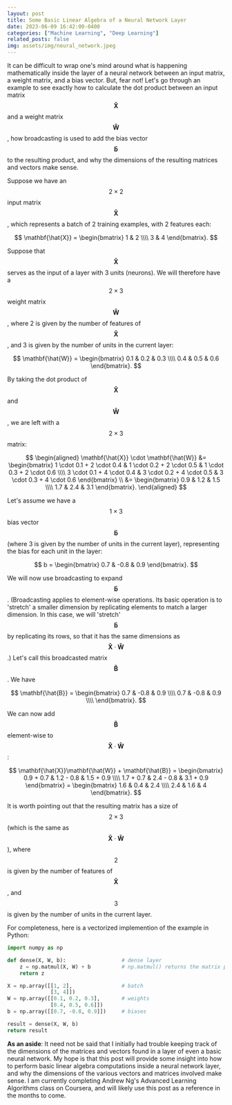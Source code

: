 ```yaml
---
layout: post
title: Some Basic Linear Algebra of a Neural Network Layer
date: 2023-06-09 16:42:00-0400
categories: ["Machine Learning", "Deep Learning"]
related_posts: false
img: assets/img/neural_network.jpeg
---
```


It can be difficult to wrap one's mind around what is happening mathematically inside the layer of a neural network between an input matrix, a weight matrix, and a bias vector. But, fear not! Let's go through an example to see exactly how to calculate the dot product between an input matrix $$\mathbf{\hat{X}}$$ and a weight matrix $$\mathbf{\hat{W}}$$, how broadcasting is used to add the bias vector $$\mathbf{\hat{b}}$$ to the resulting product, and why the dimensions of the resulting matrices and vectors make sense. 

Suppose we have an $$2 \times 2$$ input matrix $$\mathbf{\hat{X}}$$, which represents a batch of 2 training examples, with 2 features each:

$$
\mathbf{\hat{X}} = \begin{bmatrix}
1 & 2 \\\\
3 & 4
\end{bmatrix}.
$$

Suppose that $$\mathbf{\hat{X}}$$ serves as the input of a layer with 3 units (neurons). We will therefore have a $$2 \times 3$$ weight matrix $$\mathbf{\hat{W}}$$, where 2 is given by the number of features of $$\mathbf{\hat{X}}$$, and 3 is given by the number of units in the current layer:

$$
\mathbf{\hat{W}} = \begin{bmatrix}
0.1 & 0.2 & 0.3 \\\\
0.4 & 0.5 & 0.6
\end{bmatrix}.
$$

By taking the dot product of $$\mathbf{\hat{X}}$$ and $$\mathbf{\hat{W}}$$, we are left with a $$2 \times 3$$ matrix:

$$
\begin{aligned}
\mathbf{\hat{X}} \cdot \mathbf{\hat{W}} &= \begin{bmatrix}
1 \cdot 0.1 + 2 \cdot 0.4 & 1 \cdot 0.2 + 2 \cdot 0.5 & 1 \cdot 0.3 + 2 \cdot 0.6 \\\\
3 \cdot 0.1 + 4 \cdot 0.4 & 3 \cdot 0.2 + 4 \cdot 0.5 & 3 \cdot 0.3 + 4 \cdot 0.6
\end{bmatrix} \\
&= \begin{bmatrix}
0.9 & 1.2 & 1.5 \\\\
1.7 & 2.4 & 3.1
\end{bmatrix}.
\end{aligned}
$$

Let's assume we have a $$1 \times 3$$ bias vector $$\mathbf{\hat{b}}$$ (where 3 is given by the number of units in the current layer), representing the bias for each unit in the layer:

$$
b = \begin{bmatrix}
0.7 & -0.8 & 0.9
\end{bmatrix}.
$$

We will now use broadcasting to expand $$\mathbf{\hat{b}}$$. (Broadcasting applies to element-wise operations.
Its basic operation is to 'stretch' a smaller dimension by replicating elements to match a larger dimension. In this case, we will 'stretch' $$\mathbf{\hat{b}}$$ by replicating its rows, so that it has the same dimensions as $$\mathbf{\hat{X}} \cdot \mathbf{\hat{W}}$$.) Let's call this broadcasted matrix $$\mathbf{\hat{B}}$$. We have 

$$
\mathbf{\hat{B}} = \begin{bmatrix}
0.7 & -0.8 & 0.9 \\\\
0.7 & -0.8 & 0.9 \\\\
\end{bmatrix}.
$$

We can now add $$\mathbf{\hat{B}}$$ element-wise to $$\mathbf{\hat{X}} \cdot \mathbf{\hat{W}}$$:

$$
\mathbf{\hat{X}}\mathbf{\hat{W}} + \mathbf{\hat{B}} = \begin{bmatrix}
0.9 + 0.7 & 1.2 - 0.8 & 1.5 + 0.9 \\\\
1.7 + 0.7 & 2.4 - 0.8 & 3.1 + 0.9
\end{bmatrix} = \begin{bmatrix}
1.6 & 0.4 & 2.4 \\\\
2.4 & 1.6 & 4
\end{bmatrix}.
$$

<!-- Hence, broadcasting just involves adding the bias vector $$\mathbf{\hat{b}}$$ element-wise to each row of the resulting matrix from the dot product of $$\mathbf{\hat{X}}$$ and $$\mathbf{\hat{W}}$$. -->

It is worth pointing out that the resulting matrix has a size of $$2 \times 3$$ (which is the same as $$\mathbf{\hat{X}} \cdot \mathbf{\hat{W}}$$), where $$2$$ is given by the number of features of $$\mathbf{\hat{X}}$$, and $$3$$ is given by the number of units in the current layer. 

For completeness, here is a vectorized implemention of the example in Python: 
```python 
import numpy as np

def dense(X, W, b):                  # dense layer
    z = np.matmul(X, W) + b          # np.matmul() returns the matrix product of two matrices
    return z

X = np.array([[1, 2],                # batch
              [3, 4]])
W = np.array([[0.1, 0.2, 0.3],       # weights
              [0.4, 0.5, 0.6]])
b = np.array([[0.7, -0.8, 0.9]])     # biases

result = dense(X, W, b)
return result
```

**As an aside**:
It need not be said that I initially had trouble keeping track of the dimensions of the matrices and vectors found in a layer of even a basic neural network. My hope is that this post will provide some insight into how to perform basic linear algebra computations inside a neural network layer, and why the dimensions of the various vectors and matrices involved make sense. I am currently completing Andrew Ng's Advanced Learning Algorithms class on Coursera, and will likely use this post as a reference in the months to come.
